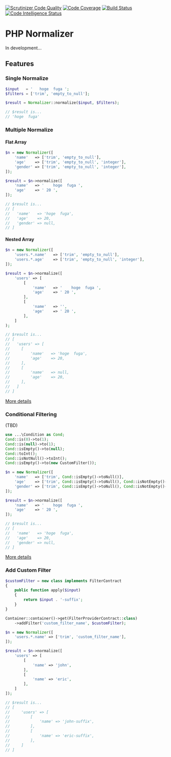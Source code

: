 [![Scrutinizer Code Quality](https://scrutinizer-ci.com/g/t-kuni/php-normalizer/badges/quality-score.png?b=master)](https://scrutinizer-ci.com/g/t-kuni/php-normalizer/?branch=master)
[![Code Coverage](https://scrutinizer-ci.com/g/t-kuni/php-normalizer/badges/coverage.png?b=master)](https://scrutinizer-ci.com/g/t-kuni/php-normalizer/?branch=master)
[![Build Status](https://scrutinizer-ci.com/g/t-kuni/php-normalizer/badges/build.png?b=master)](https://scrutinizer-ci.com/g/t-kuni/php-normalizer/build-status/master)
[![Code Intelligence Status](https://scrutinizer-ci.com/g/t-kuni/php-normalizer/badges/code-intelligence.svg?b=master)](https://scrutinizer-ci.com/code-intelligence)

# PHP Normalizer

In development...

## Features

### Single Normalize

```php
$input   = '   hoge  fuga ';
$filters = ['trim', 'empty_to_null'];

$result = Normalizer::normalize($input, $filters);

// $result is...
// 'hoge  fuga'
```

### Multiple Normalize

#### Flat Array

```php
$n = new Normalizer([
    'name'   => ['trim', 'empty_to_null'],
    'age'    => ['trim', 'empty_to_null', 'integer'],
    'gender' => ['trim', 'empty_to_null', 'integer'],
]);

$result = $n->normalize([
    'name'   => '    hoge  fuga ',
    'age'    => ' 20 ',
]);

// $result is...
// [
//   'name'   => 'hoge  fuga',
//   'age'    => 20,
//   'gender' => null,
// ]
```

#### Nested Array

```php
$n = new Normalizer([
    'users.*.name'   => ['trim', 'empty_to_null'],
    'users.*.age'    => ['trim', 'empty_to_null', 'integer'],
]);

$result = $n->normalize([
    'users' => [
        [
            'name'   => '    hoge  fuga ',
            'age'    => ' 20 ',
        ],
        [
            'name'   => '',
            'age'    => ' 20 ',
        ],
    ]
);

// $result is...
// [
//   'users' => [
//     [
//         'name'   => 'hoge  fuga',
//         'age'    => 20,
//     ],
//     [
//         'name'   => null,
//         'age'    => 20,
//     ],
//   ]
// ]
```

[More details](docs/build_in_filters.md)

### Conditional Filtering 

(TBD)

```php
use ...\Condition as Cond;
Cond::is(0)->to(1);
Cond::is(null)->to(1);
Cond::isEmpty()->to(null);
Cond::toInt();
Cond::isNotNull()->toInt();
Cond::isEmpty()->to(new CustomFilter());
```

```php
$n = new Normalizer([
    'name'   => ['trim', Cond::isEmpty()->toNull()],
    'age'    => ['trim', Cond::isEmpty()->toNull(), Cond::isNotEmpty()->toInt()],
    'gender' => ['trim', Cond::isEmpty()->toNull(), Cond::isNotEmpty()->toInt()],
]);

$result = $n->normalize([
    'name'   => '    hoge  fuga ',
    'age'    => ' 20 ',
]);

// $result is...
// [
//   'name'   => 'hoge  fuga',
//   'age'    => 20,
//   'gender' => null,
// ]
```

[More details](docs/conditional_filters.md)

### Add Custom Filter

```php
$customFilter = new class implements FilterContract
{
    public function apply($input)
    {
        return $input . '-suffix';
    }
}

Container::container()->get(FilterProviderContract::class)
    ->addFilter('custom_filter_name', $customFilter);

$n = new Normalizer([
    'users.*.name' => ['trim', 'custom_filter_name'],
]);

$result = $n->normalize([
    'users' => [
        [
            'name' => 'john',
        ],
        [
            'name' => 'eric',
        ],
    ]
]);

// $result is...
// [
//     'users' => [
//         [
//             'name' => 'john-suffix',
//         ],
//         [
//             'name' => 'eric-suffix',
//         ],
//     ]
// ]
```
